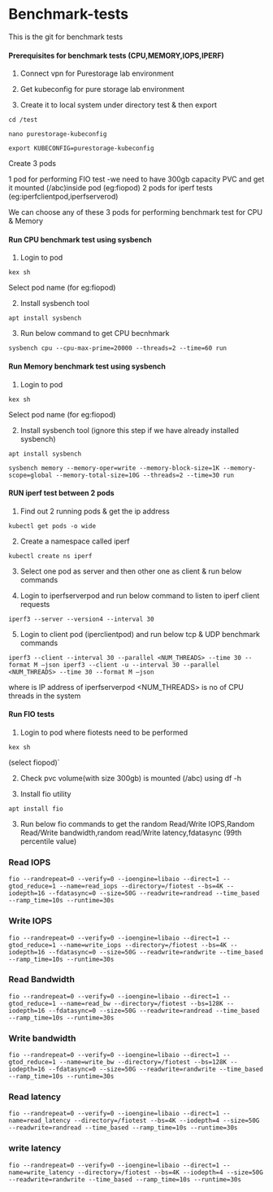 # Benchmark-tests
This is the git for benchmark tests

#### Prerequisites for benchmark tests (CPU,MEMORY,IOPS,IPERF) ####

1) Connect vpn for Purestorage lab environment

2) Get kubeconfig for pure storage lab environment

3) Create it to local system under directory test & then export

`cd /test`

`nano purestorage-kubeconfig`

`export KUBECONFIG=purestorage-kubeconfig`

Create 3 pods

1 pod for performing FIO test -we need to have 300gb capacity PVC and get it mounted (/abc)inside pod (eg:fiopod) 2 pods for iperf tests (eg:iperfclientpod,iperfserverod)

We can choose any of these 3 pods for performing benchmark test for CPU & Memory

#### Run CPU benchmark test using sysbench ####

1) Login to pod

`kex sh`

Select pod name (for eg:fiopod)

2) Install sysbench tool

`apt install sysbench`

3) Run below command to get CPU becnhmark

`sysbench cpu --cpu-max-prime=20000 --threads=2 --time=60 run`

#### Run Memory benchmark test using sysbench ####

1) Login to pod

`kex sh`

Select pod name (for eg:fiopod)

2) Install sysbench tool (ignore this step if we have already installed sysbench)

`apt install sysbench`

`sysbench memory --memory-oper=write --memory-block-size=1K --memory-scope=global --memory-total-size=10G --threads=2 --time=30 run`

#### RUN iperf test between 2 pods ####

1) Find out 2 running pods & get the ip address

`kubectl get pods -o wide`

2) Create a namespace called iperf

`kubectl create ns iperf`

3) Select one pod as server and then other one as client & run below commands

4) Login to iperfserverpod and run below command to listen to iperf client requests

`iperf3 --server --version4 --interval 30`

5) Login to client pod (iperclientpod) and run below tcp & UDP benchmark commands

`iperf3 --client --interval 30 --parallel <NUM_THREADS> --time 30 --format M –json iperf3 --client -u --interval 30 --parallel <NUM_THREADS> --time 30 --format M –json`

where is IP address of iperfserverpod <NUM_THREADS> is no of CPU threads in the system

#### Run FIO tests ####
1) Login to pod where fiotests need to be performed

`kex sh`

(select fiopod)`

2) Check pvc volume(with size 300gb) is mounted (/abc) using df -h

3) Install fio utility

`apt install fio`

3) Run below fio commands to get the random Read/Write IOPS,Random Read/Write bandwidth,random read/Write latency,fdatasync (99th percentile value)

### Read IOPS ###
`fio --randrepeat=0 --verify=0 --ioengine=libaio --direct=1 --gtod_reduce=1 --name=read_iops --directory=/fiotest --bs=4K --iodepth=16 --fdatasync=0 --size=50G --readwrite=randread --time_based --ramp_time=10s --runtime=30s`

### Write IOPS ###
`fio --randrepeat=0 --verify=0 --ioengine=libaio --direct=1 --gtod_reduce=1 --name=write_iops --directory=/fiotest --bs=4K --iodepth=16 --fdatasync=0 --size=50G --readwrite=randwrite --time_based --ramp_time=10s --runtime=30s`

### Read Bandwidth ###
`fio --randrepeat=0 --verify=0 --ioengine=libaio --direct=1 --gtod_reduce=1 --name=read_bw --directory=/fiotest --bs=128K --iodepth=16 --fdatasync=0 --size=50G --readwrite=randread --time_based --ramp_time=10s --runtime=30s`

### Write bandwidth ###

`fio --randrepeat=0 --verify=0 --ioengine=libaio --direct=1 --gtod_reduce=1 --name=write_bw --directory=/fiotest --bs=128K --iodepth=16 --fdatasync=0 --size=50G --readwrite=randwrite --time_based --ramp_time=10s --runtime=30s`

### Read latency ###
`fio --randrepeat=0 --verify=0 --ioengine=libaio --direct=1 --name=read_latency --directory=/fiotest --bs=4K --iodepth=4 --size=50G --readwrite=randread --time_based --ramp_time=10s --runtime=30s`

### write latency ###
`fio --randrepeat=0 --verify=0 --ioengine=libaio --direct=1 --name=write_latency --directory=/fiotest --bs=4K --iodepth=4 --size=50G --readwrite=randwrite --time_based --ramp_time=10s --runtime=30s`



